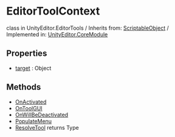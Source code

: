 # EditorToolContext
class in UnityEditor.EditorTools
 / Inherits from: <a href="https://docs.unity3d.com/6000.0/Documentation/ScriptReference/ScriptableObject.html">ScriptableObject</a> / Implemented in: <a href="https://docs.unity3d.com/6000.0/Documentation/ScriptReference/UnityEditor.CoreModule.html">UnityEditor.CoreModule</a>
## Properties
- <a href="https://docs.unity3d.com/6000.0/Documentation/ScriptReference/EditorToolContext-target.html">target</a> : Object
## Methods
- <a href="https://docs.unity3d.com/6000.0/Documentation/ScriptReference/EditorToolContext.OnActivated.html">OnActivated</a>
- <a href="https://docs.unity3d.com/6000.0/Documentation/ScriptReference/EditorToolContext.OnToolGUI.html">OnToolGUI</a>
- <a href="https://docs.unity3d.com/6000.0/Documentation/ScriptReference/EditorToolContext.OnWillBeDeactivated.html">OnWillBeDeactivated</a>
- <a href="https://docs.unity3d.com/6000.0/Documentation/ScriptReference/EditorToolContext.PopulateMenu.html">PopulateMenu</a>
- <a href="https://docs.unity3d.com/6000.0/Documentation/ScriptReference/EditorToolContext.ResolveTool.html">ResolveTool</a> returns Type
